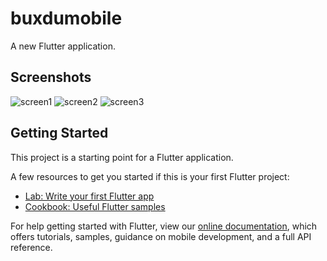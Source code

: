 # buxdumobile

A new Flutter application.

## Screenshots
![screen1](https://i.pinimg.com/originals/e4/87/02/e487021a43b0b7854c8c3f382cb095fa.jpg)
![screen2](https://i.pinimg.com/originals/80/19/36/801936c97fb5ce8525942ee4947ee3b2.jpg)
![screen3](https://i.pinimg.com/originals/4a/5c/17/4a5c17a96708bf98d8a860b4558ccb2a.jpg)

## Getting Started

This project is a starting point for a Flutter application.

A few resources to get you started if this is your first Flutter project:

- [Lab: Write your first Flutter app](https://flutter.dev/docs/get-started/codelab)
- [Cookbook: Useful Flutter samples](https://flutter.dev/docs/cookbook)

For help getting started with Flutter, view our
[online documentation](https://flutter.dev/docs), which offers tutorials,
samples, guidance on mobile development, and a full API reference.
